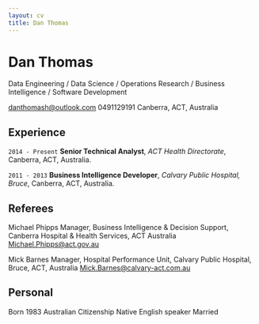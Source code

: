 ```yaml
---
layout: cv
title: Dan Thomas
---
```


# Dan Thomas
Data Engineering / Data Science / Operations Research / Business Intelligence / Software Development

danthomash@outlook.com
0491129191
Canberra, ACT, Australia

## Experience
`2014 - Present`
**Senior Technical Analyst**, *ACT Health Directorate*, Canberra, ACT, Australia.

`2011 - 2013`
**Business Intelligence Developer**, *Calvary Public Hospital, Bruce*, Canberra, ACT, Australia.


## Referees

Michael Phipps
Manager, Business Intelligence & Decision Support, 
Canberra Hospital & Health Services, ACT Australia
Michael.Phipps@act.gov.au

Mick Barnes
Manager, Hospital Performance Unit, 
Calvary Public Hospital, Bruce, ACT, Australia
Mick.Barnes@calvary-act.com.au


## Personal
Born 1983
Australian Citizenship
Native English speaker
Married
